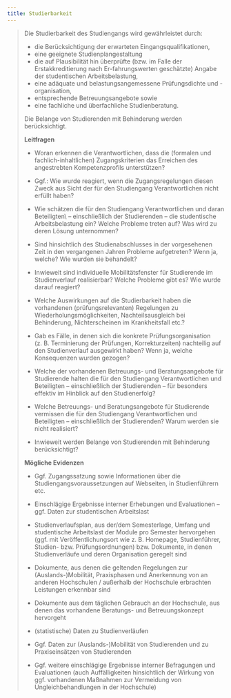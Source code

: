 ```yaml
---
title: Studierbarkeit
---
```


>Die Studierbarkeit des Studiengangs wird gewährleistet durch:
>
>-   die Berücksichtigung der erwarteten Eingangsqualifikationen,
>-   eine geeignete Studienplangestaltung
>-   die auf Plausibilität hin überprüfte (bzw. im Falle der Erstakkreditierung nach Er-fahrungswerten geschätzte) Angabe der studentischen Arbeitsbelastung,
>-   eine adäquate und belastungsangemessene Prüfungsdichte und -organisation,
>-   entsprechende Betreuungsangebote sowie
>-   eine fachliche und überfachliche Studienberatung.
>
>Die Belange von Studierenden mit Behinderung werden berücksichtigt.
>  
>**Leitfragen**
>
>-   Woran erkennen die Verantwortlichen, dass die (formalen und fachlich-inhaltlichen) Zugangskriterien das Erreichen des angestrebten Kompetenzprofils unterstützen?
>
>-   Ggf.: Wie wurde reagiert, wenn die Zugangsregelungen diesen Zweck aus Sicht der für den Studiengang Verantwortlichen nicht erfüllt haben?
>
>-   Wie schätzen die für den Studiengang Verantwortlichen und daran Beteiligten\ – einschließlich der Studierenden – die studentische Arbeitsbelastung ein? Welche Probleme treten auf? Was wird zu deren Lösung unternommen?
>
>-   Sind hinsichtlich des Studienabschlusses in der vorgesehenen Zeit in den vergangenen Jahren Probleme aufgetreten? Wenn ja, welche? Wie wurden sie behandelt?
>
>-   Inwieweit sind individuelle Mobilitätsfenster für Studierende im Studienverlauf realisierbar? Welche Probleme gibt es? Wie wurde darauf reagiert?
>
>-   Welche Auswirkungen auf die Studierbarkeit haben die vorhandenen (prüfungsrelevanten) Regelungen zu Wiederholungsmöglichkeiten, Nachteilsausgleich bei Behinderung, Nichterscheinen im Krankheitsfall etc.?
>
>-   Gab es Fälle, in denen sich die konkrete Prüfungsorganisation (z. B. Terminierung der Prüfungen, Korrekturzeiten) nachteilig auf den Studienverlauf ausgewirkt haben? Wenn ja, welche Konsequenzen wurden gezogen?
>
>-   Welche der vorhandenen Betreuungs- und Beratungsangebote für Studierende halten die für den Studiengang Verantwortlichen und Beteiligten – einschließlich der Studierenden – für besonders effektiv im Hinblick auf den Studienerfolg?
>
>-   Welche Betreuungs- und Beratungsangebote für Studierende vermissen die für den Studiengang Verantwortlichen und Beteiligten – einschließlich der Studierenden? Warum werden sie nicht realisiert?
>
>-   Inwieweit werden Belange von Studierenden mit Behinderung berücksichtigt?
>
>**Mögliche Evidenzen**
>
>-   Ggf. Zugangssatzung sowie Informationen über die Studiengangsvoraussetzungen auf Webseiten, in Studienführern etc.
>
>-   Einschlägige Ergebnisse interner Erhebungen und Evaluationen – ggf. Daten zur studentischen Arbeitslast
>
>-   Studienverlaufsplan, aus der/dem Semesterlage, Umfang und studentische Arbeitslast der Module pro Semester hervorgehen (ggf. mit Veröffentlichungsort wie z. B. Homepage, Studienführer, Studien- bzw. Prüfungsordnungen) bzw. Dokumente, in denen Studienverläufe und deren Organisation geregelt sind
>
>-   Dokumente, aus denen die geltenden Regelungen zur (Auslands-)Mobilität, Praxisphasen und Anerkennung von an anderen Hochschulen / außerhalb der Hochschule erbrachten Leistungen erkennbar sind
>
>-   Dokumente aus dem täglichen Gebrauch an der Hochschule, aus denen das vorhandene Beratungs- und Betreuungskonzept hervorgeht
>
>-   (statistische) Daten zu Studienverläufen
>
>-   Ggf. Daten zur (Auslands-)Mobilität von Studierenden und zu Praxiseinsätzen von Studierenden
>
>-   Ggf. weitere einschlägige Ergebnisse interner Befragungen und Evaluationen (auch Auffälligkeiten hinsichtlich der Wirkung von ggf. vorhandenen Maßnahmen zur Vermeidung von Ungleichbehandlungen in der Hochschule)
